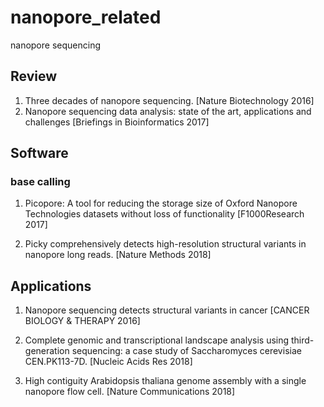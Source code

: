 # nanopore_related
nanopore sequencing

## Review
1. Three decades of nanopore sequencing. [Nature Biotechnology 2016]
2. Nanopore sequencing data analysis: state of the art, applications and challenges [Briefings in Bioinformatics 2017]


## Software
### base calling



1. Picopore: A tool for reducing the storage size of Oxford Nanopore Technologies datasets without loss of functionality [F1000Research 2017]

2. Picky comprehensively detects high-resolution structural variants in nanopore long reads.  [Nature Methods 2018]

## Applications
1. Nanopore sequencing detects structural variants in cancer [CANCER BIOLOGY & THERAPY 2016]

2. Complete genomic and transcriptional landscape analysis using third-generation sequencing: a case study of Saccharomyces cerevisiae CEN.PK113-7D. [Nucleic Acids Res 2018]

3. High contiguity Arabidopsis thaliana genome assembly with a single nanopore flow cell. [Nature Communications 2018]
